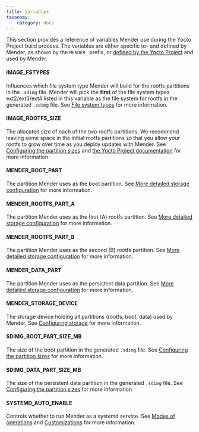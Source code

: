 ```yaml
---
title: Variables
taxonomy:
    category: docs
---
```


This section provides a reference of variables Mender use during the Yocto Project build process.
The variables are either specific to- and defined by Mender, as shown by the `MENDER_` prefix, or [defined by the Yocto Project](http://www.yoctoproject.org/docs/2.2/ref-manual/ref-manual.html#ref-variables-glos) and used by Mender.


#### IMAGE_FSTYPES

Influences which file system type Mender will build for the rootfs partitions in the `.sdimg` file. Mender will pick the **first** of the file system types ext2/ext3/ext4 listed in this variable as the file system for rootfs in the generated `.sdimg` file. See [File system types](../../Devices/Partition-layout#file-system-types) for more information.


#### IMAGE_ROOTFS_SIZE

The allocated size of each of the two rootfs partitions. We recommend leaving some space in the initial rootfs partitions so that you allow your rootfs to grow over time as you deploy updates with Mender. See [Configuring the partition sizes](../../Devices/Partition-layout#configuring-the-partition-sizes) and [the Yocto Project documentation](http://www.yoctoproject.org/docs/2.2/ref-manual/ref-manual.html#var-IMAGE_ROOTFS_SIZE) for more information.


#### MENDER_BOOT_PART

The partition Mender uses as the boot partition. See [More detailed storage configuration](../../Devices/Partition-layout#more-detailed-storage-configuration) for more information.


#### MENDER_ROOTFS_PART_A

The partition Mender uses as the first (A) rootfs partition. See [More detailed storage configuration](../../Devices/Partition-layout#more-detailed-storage-configuration) for more information.


#### MENDER_ROOTFS_PART_B

The partition Mender uses as the second (B) rootfs partition. See [More detailed storage configuration](../../Devices/Partition-layout#more-detailed-storage-configuration) for more information.


#### MENDER_DATA_PART

The partition Mender uses as the persistent data partition. See [More detailed storage configuration](../../Devices/Partition-layout#more-detailed-storage-configuration) for more information.


#### MENDER_STORAGE_DEVICE

The storage device holding all partitions (rootfs, boot, data) used by Mender. See [Configuring storage](../../Devices/Partition-layout#configuring-storage) for more information.


#### SDIMG_BOOT_PART_SIZE_MB

The size of the boot partition in the generated `.sdimg` file. See [Configuring the partition sizes](../../Devices/Partition-layout#configuring-the-partition-sizes) for more information.


#### SDIMG_DATA_PART_SIZE_MB

The size of the persistent data partition in the generated `.sdimg` file. See [Configuring the partition sizes](../../Devices/Partition-layout#configuring-the-partition-sizes) for more information.


#### SYSTEMD_AUTO_ENABLE

Controls whether to run Mender as a systemd service. See [Modes of operations](../../Architecture/overview#modes-of-operation) and [Customizations](../../Artifacts/Customizations) for more information.
